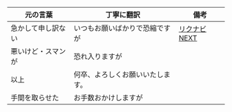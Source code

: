 | 元の言葉 | 丁寧に翻訳 | 備考 | 
| --- | --- | --- |
| 急かして申し訳ない | いつもお願いばかりで恐縮ですが | [リクナビNEXT](https://next.rikunabi.com/journal/20150910/) |
| 悪いけど・スマンが | 恐れ入りますが | |
| 以上 | 何卒、よろしくお願いいたします。| |
| 手間を取らせた |  お手数おかけしますが | |

